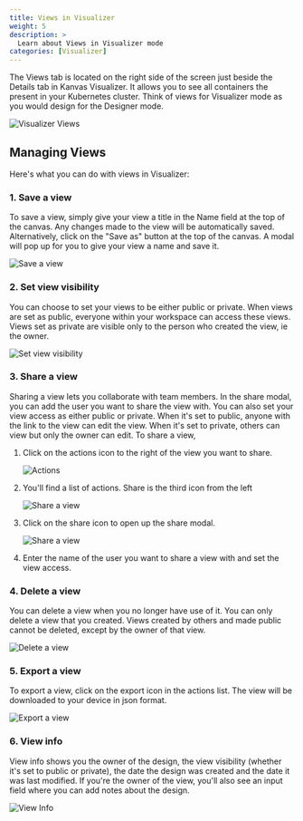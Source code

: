 ```yaml
---
title: Views in Visualizer
weight: 5
description: >
  Learn about Views in Visualizer mode 
categories: [Visualizer]
---
```


The Views tab is located on the right side of the screen just beside the Details tab in Kanvas Visualizer. It allows you to see all containers the present in your Kubernetes cluster. Think of views for Visualizer mode as you would design for the Designer mode. 

![Visualizer Views](/kanvas/visualizer/images/Views.svg)
## Managing Views
Here's what you can do with views in Visualizer:

### 1. Save a view
  To save a view, simply give your view a title in the Name field at the top of the canvas. Any changes made to the view will be automatically saved. Alternatively, click on the "Save as" button at the top of the canvas. A modal will pop up for you to give your view a name and save it.

![Save a view](/kanvas/visualizer/images/SaveView.png)
  
### 2. Set view visibility
  You can choose to set your views to be either public or private. When views are set as public, everyone within your workspace can access these views. Views set as private are visible only to the person who created the view, ie the owner. 

![Set view visibility](/kanvas/visualizer/images/Visibility.png)
  
### 3. Share a view
  Sharing a view lets you collaborate with team members. In the share modal, you can add the user you want to share the view with. You can also set your view access as either public or private. When it's set to public, anyone with the link to the view can edit the view. When it's set to private, others can view but only the owner can edit.
  To share a view,
  1. Click on the actions icon to the right of the view you want to share.
     
     ![Actions](/kanvas/visualizer/images/ActionsIcon.png)
     
  2. You'll find a list of actions. Share is the third icon from the left

     ![Share a view](/kanvas/visualizer/images/ShareView.png)
    
  3. Click on the share icon to open up the share modal.
   
     ![Share a view](/kanvas/visualizer/images/ShareModal.PNG)
    
  4. Enter the name of the user you want to share a view with and set the view access.
     

### 4. Delete a view
  You can delete a view when you no longer have use of it. You can only delete a view that you created. Views created by others and made public cannot be deleted, except by the owner of that view.

![Delete a view](/kanvas/visualizer/images/DeleteView.png)
  
### 5. Export a view
  To export a view, click on the export icon in the actions list. The view will be downloaded to your device in json format.

 ![Export a view](/kanvas/visualizer/images/ExportView2.png)

     
### 6. View info
  View info shows you the owner of the design, the view visibility (whether it's set to public or private), the date the design was created and the date it was last modified. If you're the owner of the view, you'll also see an input field where you can add notes about the design.

  ![View Info](/kanvas/visualizer/images/ViewInfo.png)
